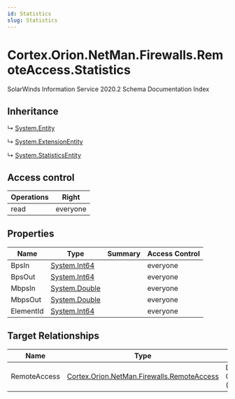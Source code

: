 ```yaml
---
id: Statistics
slug: Statistics
---
```


# Cortex.Orion.NetMan.Firewalls.RemoteAccess.Statistics

SolarWinds Information Service 2020.2 Schema Documentation Index

## Inheritance

↳ [System.Entity](./../System/Entity)

↳ [System.ExtensionEntity](./../System/ExtensionEntity)

↳ [System.StatisticsEntity](./../System/StatisticsEntity)

## Access control

| Operations | Right |
| ------ | ------ |
| read | everyone |

## Properties

| Name | Type | Summary | Access Control |
| ------ | ------ | ------ | ------ |
| BpsIn | [System.Int64](https://docs.microsoft.com/en-us/dotnet/api/system.int64) |  | everyone |
| BpsOut | [System.Int64](https://docs.microsoft.com/en-us/dotnet/api/system.int64) |  | everyone |
| MbpsIn | [System.Double](https://docs.microsoft.com/en-us/dotnet/api/system.double) |  | everyone |
| MbpsOut | [System.Double](https://docs.microsoft.com/en-us/dotnet/api/system.double) |  | everyone |
| ElementId | [System.Int64](https://docs.microsoft.com/en-us/dotnet/api/system.int64) |  | everyone |

## Target Relationships

| Name | Type | Notes |
| ------ | ------ | ------ |
| RemoteAccess | [Cortex.Orion.NetMan.Firewalls.RemoteAccess](./../Cortex.Orion.NetMan.Firewalls/RemoteAccess) | Defined by relationship Cortex.Orion.NetMan.Firewalls.RemoteAccessToStatistics (System.Hosting) |

